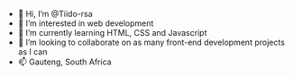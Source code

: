 - 👋 Hi, I’m @Tiido-rsa
- 👀 I’m interested in web development
- 🌱 I’m currently learning HTML, CSS and Javascript
- 💞️ I’m looking to collaborate on as many front-end development projects as I can
- 📫 Gauteng, South Africa
